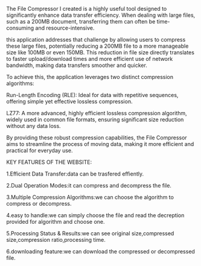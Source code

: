 The File Compressor I created is a highly useful tool designed to significantly enhance data transfer efficiency. 
When dealing with large files, such as a 200MB document, transferring them can often be time-consuming and resource-intensive.

this application addresses that challenge by allowing users to compress these large files, potentially reducing a 200MB file to a more manageable size like 100MB or even 150MB. This reduction in file size directly translates to faster upload/download times and more efficient use of network bandwidth, making data transfers smoother and quicker.

To achieve this, the application leverages two distinct compression algorithms:

Run-Length Encoding (RLE): Ideal for data with repetitive sequences, offering simple yet effective lossless compression.

LZ77: A more advanced, highly efficient lossless compression algorithm, widely used in common file formats, ensuring significant size reduction without any data loss.

By providing these robust compression capabilities, the File Compressor aims to streamline the process of moving data, making it more efficient and practical for everyday use.

KEY FEATURES OF THE WEBSITE:

1.Efficient Data Transfer:data can be trasfered effiently.

2.Dual Operation Modes:it can compress and decompress the file.

3.Multiple Compression Algorithms:we can choose the algorithm to compress or decompress.

4.easy to handle:we can simply choose the file and read the decreption provided for algorithm and choose one.

5.Processing Status & Results:we can see original size,compressed size,compression ratio,processing time.

6.downloading feature:we can download the compressed or decompressed file.


